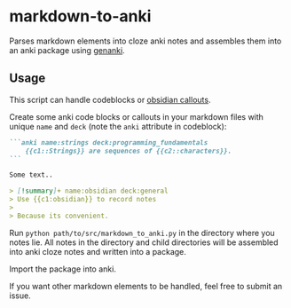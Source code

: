 # markdown-to-anki
Parses markdown elements into cloze anki notes and assembles them into an anki package using [genanki](https://github.com/kerrickstaley/genanki).

## Usage
This script can handle codeblocks or [obsidian callouts](https://help.obsidian.md/How+to/Use+callouts).

Create some anki code blocks or callouts in your markdown files with unique `name` and `deck` (note the `anki` attribute in codeblock):

~~~markdown
```anki name:strings deck:programming_fundamentals
	{{c1::Strings}} are sequences of {{c2::characters}}.
```

Some text..

> [!summary]+ name:obsidian deck:general
> Use {{c1:obsidian}} to record notes
>
> Because its convenient.
~~~

Run `python path/to/src/markdown_to_anki.py` in the directory where you notes lie. All notes in the directory and child directories will be assembled into anki cloze notes and written into a package.

Import the package into anki.

If you want other markdown elements to be handled, feel free to submit an issue.
